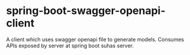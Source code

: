 # spring-boot-swagger-openapi-client
A client which uses swagger openapi file to generate models. Consumes APIs exposed by server at spring boot suhas server.
